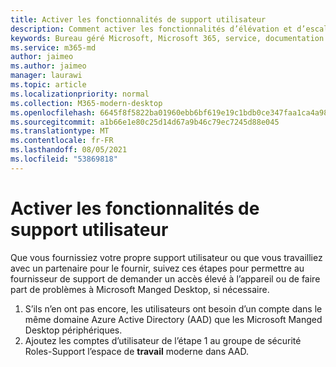 ```yaml
---
title: Activer les fonctionnalités de support utilisateur
description: Comment activer les fonctionnalités d’élévation et d’escalade pour la prise en charge des utilisateurs
keywords: Bureau géré Microsoft, Microsoft 365, service, documentation
ms.service: m365-md
author: jaimeo
ms.author: jaimeo
manager: laurawi
ms.topic: article
ms.localizationpriority: normal
ms.collection: M365-modern-desktop
ms.openlocfilehash: 6645f8f5822ba01960ebb6bf619e19c1bdb0ce347faa1ca4a9882c001e50668b
ms.sourcegitcommit: a1b66e1e80c25d14d67a9b46c79ec7245d88e045
ms.translationtype: MT
ms.contentlocale: fr-FR
ms.lasthandoff: 08/05/2021
ms.locfileid: "53869818"
---
```

# <a name="enable-user-support-features"></a>Activer les fonctionnalités de support utilisateur

Que vous fournissiez votre propre support utilisateur ou que vous travailliez avec un partenaire pour le fournir, suivez ces étapes pour permettre au fournisseur de support de demander un accès élevé à l’appareil ou de faire part de problèmes à Microsoft Manged Desktop, si nécessaire.

1. S’ils n’en ont pas encore, les utilisateurs ont besoin d’un compte dans le même domaine Azure Active Directory (AAD) que les Microsoft Manged Desktop périphériques.
2. Ajoutez les comptes d’utilisateur de l’étape 1 au groupe de sécurité Roles-Support l’espace de **travail** moderne dans AAD.

<!--when available, add link to downloadable articles at DLC--> 